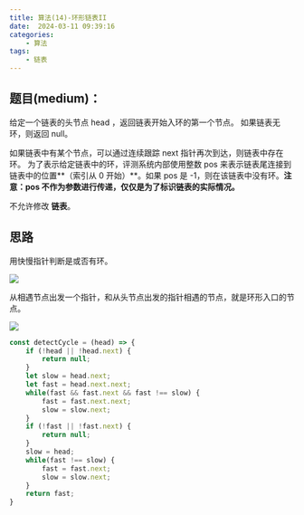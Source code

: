 ```yaml
---
title: 算法(14)-环形链表II
date:  2024-03-11 09:39:16
categories:
    - 算法
tags:
    - 链表
---
```


## 题目(medium)：

给定一个链表的头节点  head ，返回链表开始入环的第一个节点。 如果链表无环，则返回 null。

如果链表中有某个节点，可以通过连续跟踪 next 指针再次到达，则链表中存在环。 为了表示给定链表中的环，评测系统内部使用整数 pos 来表示链表尾连接到链表中的位置**（索引从 0 开始）**。如果 pos 是 -1，则在该链表中没有环。**注意：pos 不作为参数进行传递，仅仅是为了标识链表的实际情况。**

不允许修改 **链表**。

<!-- more -->

## 思路

用快慢指针判断是或否有环。

![](https://code-thinking.cdn.bcebos.com/gifs/141.%E7%8E%AF%E5%BD%A2%E9%93%BE%E8%A1%A8.gif)

从相遇节点出发一个指针，和从头节点出发的指针相遇的节点，就是环形入口的节点。

![](https://code-thinking.cdn.bcebos.com/gifs/142.%E7%8E%AF%E5%BD%A2%E9%93%BE%E8%A1%A8II%EF%BC%88%E6%B1%82%E5%85%A5%E5%8F%A3%EF%BC%89.gif)

```javascript
const detectCycle = (head) => {
    if (!head || !head.next) {
        return null;
    }
    let slow = head.next;
    let fast = head.next.next;
    while(fast && fast.next && fast !== slow) {
        fast = fast.next.next;
        slow = slow.next;
    }
    if (!fast || !fast.next) {
        return null;
    }
    slow = head;
    while(fast !== slow) {
        fast = fast.next;
        slow = slow.next;
    }
    return fast;
}
```
